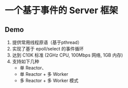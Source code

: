 # 一个基于事件的 Server 框架

## Demo

1. 提供常用线程原语（基于pthread）
2. 实现了基于 epoll/select 的事件循环
2. 达到 C10K 标准 (2GHz CPU, 100Mbps 网络, 1GB 内存)
3. 支持如下几种
    - 单 Reactor、
    - 单 Reactor + 多 Worker
    - 多 Reactor + 多 Worker 模式
